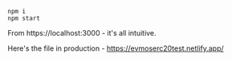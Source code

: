 ```
npm i
npm start
```

From https://localhost:3000 - it's all intuitive.

Here's the file in production - https://evmoserc20test.netlify.app/

